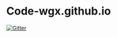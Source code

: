 # Code-wgx.github.io

[![Gitter](https://badges.gitter.im/Code-wgx/blog.svg)](https://gitter.im/Code-wgx/blog?utm_source=badge&utm_medium=badge&utm_campaign=pr-badge&utm_content=badge)